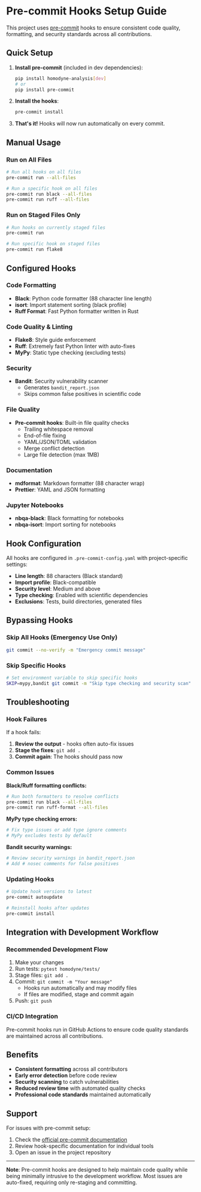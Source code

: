 # Pre-commit Hooks Setup Guide

This project uses [pre-commit](https://pre-commit.com/) hooks to ensure consistent code
quality, formatting, and security standards across all contributions.

## Quick Setup

1. **Install pre-commit** (included in dev dependencies):

   ```bash
   pip install homodyne-analysis[dev]
   # or
   pip install pre-commit
   ```

1. **Install the hooks**:

   ```bash
   pre-commit install
   ```

1. **That's it!** Hooks will now run automatically on every commit.

## Manual Usage

### Run on All Files

```bash
# Run all hooks on all files
pre-commit run --all-files

# Run a specific hook on all files
pre-commit run black --all-files
pre-commit run ruff --all-files
```

### Run on Staged Files Only

```bash
# Run hooks on currently staged files
pre-commit run

# Run specific hook on staged files
pre-commit run flake8
```

## Configured Hooks

### Code Formatting

- **Black**: Python code formatter (88 character line length)
- **isort**: Import statement sorting (black profile)
- **Ruff Format**: Fast Python formatter written in Rust

### Code Quality & Linting

- **Flake8**: Style guide enforcement
- **Ruff**: Extremely fast Python linter with auto-fixes
- **MyPy**: Static type checking (excluding tests)

### Security

- **Bandit**: Security vulnerability scanner
  - Generates `bandit_report.json`
  - Skips common false positives in scientific code

### File Quality

- **Pre-commit hooks**: Built-in file quality checks
  - Trailing whitespace removal
  - End-of-file fixing
  - YAML/JSON/TOML validation
  - Merge conflict detection
  - Large file detection (max 1MB)

### Documentation

- **mdformat**: Markdown formatter (88 character wrap)
- **Prettier**: YAML and JSON formatting

### Jupyter Notebooks

- **nbqa-black**: Black formatting for notebooks
- **nbqa-isort**: Import sorting for notebooks

## Hook Configuration

All hooks are configured in `.pre-commit-config.yaml` with project-specific settings:

- **Line length**: 88 characters (Black standard)
- **Import profile**: Black-compatible
- **Security level**: Medium and above
- **Type checking**: Enabled with scientific dependencies
- **Exclusions**: Tests, build directories, generated files

## Bypassing Hooks

### Skip All Hooks (Emergency Use Only)

```bash
git commit --no-verify -m "Emergency commit message"
```

### Skip Specific Hooks

```bash
# Set environment variable to skip specific hooks
SKIP=mypy,bandit git commit -m "Skip type checking and security scan"
```

## Troubleshooting

### Hook Failures

If a hook fails:

1. **Review the output** - hooks often auto-fix issues
1. **Stage the fixes**: `git add .`
1. **Commit again**: The hooks should pass now

### Common Issues

**Black/Ruff formatting conflicts:**

```bash
# Run both formatters to resolve conflicts
pre-commit run black --all-files
pre-commit run ruff-format --all-files
```

**MyPy type checking errors:**

```bash
# Fix type issues or add type ignore comments
# MyPy excludes tests by default
```

**Bandit security warnings:**

```bash
# Review security warnings in bandit_report.json
# Add # nosec comments for false positives
```

### Updating Hooks

```bash
# Update hook versions to latest
pre-commit autoupdate

# Reinstall hooks after updates
pre-commit install
```

## Integration with Development Workflow

### Recommended Development Flow

1. Make your changes
1. Run tests: `pytest homodyne/tests/`
1. Stage files: `git add .`
1. Commit: `git commit -m "Your message"`
   - Hooks run automatically and may modify files
   - If files are modified, stage and commit again
1. Push: `git push`

### CI/CD Integration

Pre-commit hooks run in GitHub Actions to ensure code quality standards are maintained
across all contributions.

## Benefits

- **Consistent formatting** across all contributors
- **Early error detection** before code review
- **Security scanning** to catch vulnerabilities
- **Reduced review time** with automated quality checks
- **Professional code standards** maintained automatically

## Support

For issues with pre-commit setup:

1. Check the [official pre-commit documentation](https://pre-commit.com/)
1. Review hook-specific documentation for individual tools
1. Open an issue in the project repository

______________________________________________________________________

**Note**: Pre-commit hooks are designed to help maintain code quality while being
minimally intrusive to the development workflow. Most issues are auto-fixed, requiring
only re-staging and committing.
